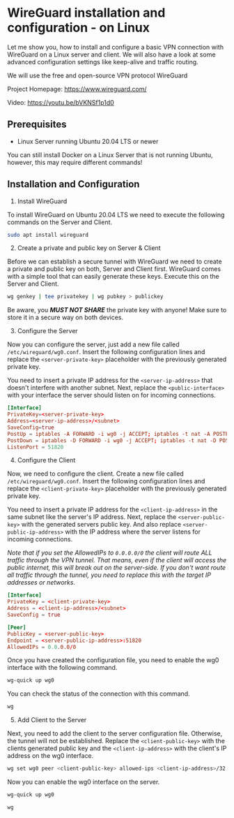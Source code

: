 # WireGuard installation and configuration - on Linux

Let me show you, how to install and configure a basic VPN connection with WireGuard on a Linux server and client. We will also have a look at some advanced configuration settings like keep-alive and traffic routing.

We will use the free and open-source VPN protocol WireGuard

Project Homepage: https://www.wireguard.com/

Video: https://youtu.be/bVKNSf1p1d0

## Prerequisites

- Linux Server running Ubuntu 20.04 LTS or newer

You can still install Docker on a Linux Server that is not running Ubuntu, however, this may require different commands!

## Installation and Configuration

1. Install WireGuard

To install WireGuard on Ubuntu 20.04 LTS we need to execute the following commands on the Server and Client.

```bash
sudo apt install wireguard
```

2. Create a private and public key on Server & Client

Before we can establish a secure tunnel with WireGuard we need to create a private and public key on both, Server and Client first. WireGuard comes with a simple tool that can easily generate these keys. Execute this on the Server and Client.

```bash
wg genkey | tee privatekey | wg pubkey > publickey
```

Be aware, you ***MUST NOT SHARE*** the private key with anyone! Make sure to store it in a secure way on both devices.

3. Configure the Server

Now you can configure the server, just add a new file called `/etc/wireguard/wg0.conf`. Insert the following configuration lines and replace the `<server-private-key>` placeholder with the previously generated private key.

You need to insert a private IP address for the `<server-ip-address>` that doesn't interfere with another subnet. Next, replace the `<public-interface>` with your interface the server should listen on for incoming connections. 

```conf
[Interface]
PrivateKey=<server-private-key>
Address=<server-ip-address>/<subnet>
SaveConfig=true
PostUp = iptables -A FORWARD -i wg0 -j ACCEPT; iptables -t nat -A POSTROUTING -o <public-interface> -j MASQUERADE;
PostDown = iptables -D FORWARD -i wg0 -j ACCEPT; iptables -t nat -D POSTROUTING -o <public-interface> -j MASQUERADE;
ListenPort = 51820
```

4. Configure the Client

Now, we need to configure the client. Create a new file called `/etc/wireguard/wg0.conf`. Insert the following configuration lines and replace the `<client-private-key>` placeholder with the previously generated private key.

You need to insert a private IP address for the `<client-ip-address>` in the same subnet like the server's IP address. Next, replace the `<server-public-key>` with the generated servers public key. And also replace `<server-public-ip-address>` with the IP address where the server listens for incoming connections.

*Note that if you set the AllowedIPs to `0.0.0.0/0` the client will route ALL traffic through the VPN tunnel. That means, even if the client will access the public internet, this will break out on the server-side. If you don't want route all traffic through the tunnel, you need to replace this with the target IP addresses or networks.*

```conf
[Interface]
PrivateKey = <client-private-key>
Address = <client-ip-address>/<subnet>
SaveConfig = true

[Peer]
PublicKey = <server-public-key>
Endpoint = <server-public-ip-address>:51820
AllowedIPs = 0.0.0.0/0
```

Once you have created the configuration file, you need to enable the wg0 interface with the following command.

```bash
wg-quick up wg0
```

You can check the status of the connection with this command.

```bash
wg
```

5. Add Client to the Server

Next, you need to add the client to the server configuration file. Otherwise, the tunnel will not be established. Replace the `<client-public-key>` with the clients generated public key and the `<client-ip-address>` with the client's IP address on the wg0 interface.

```bash
wg set wg0 peer <client-public-key> allowed-ips <client-ip-address>/32
```

Now you can enable the wg0 interface on the server.

```bash
wg-quick up wg0
```

```bash
wg
```